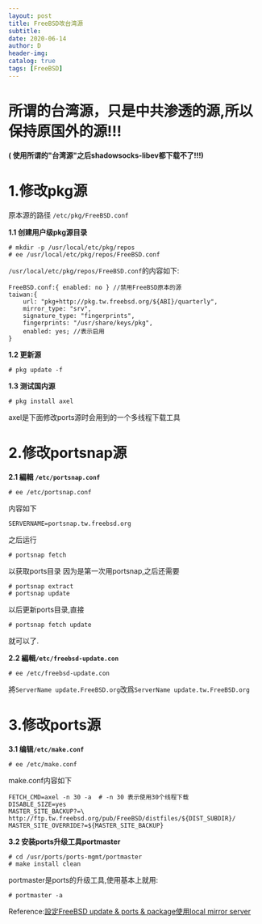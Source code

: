 ```yaml
--- 
layout: post
title: FreeBSD改台湾源
subtitle:
date: 2020-06-14
author: D
header-img:
catalog: true
tags: [FreeBSD]
---
```


# 所谓的台湾源，只是中共渗透的源,所以保持原国外的源!!!
**( 使用所谓的"台湾源"之后shadowsocks-libev都下载不了!!!)**

# 1.修改pkg源

原本源的路径 `/etc/pkg/FreeBSD.conf`

**1.1 创建用户级pkg源目录**
```
# mkdir -p /usr/local/etc/pkg/repos
# ee /usr/local/etc/pkg/repos/FreeBSD.conf
```
`/usr/local/etc/pkg/repos/FreeBSD.conf`的内容如下:
```
FreeBSD.conf:{ enabled: no } //禁用FreeBSD原本的源
taiwan:{
	url: "pkg+http://pkg.tw.freebsd.org/${ABI}/quarterly",
	mirror_type: "srv",
	signature_type: "fingerprints",
	fingerprints: "/usr/share/keys/pkg",
	enabled: yes; //表示启用
}
```
**1.2 更新源**
```
# pkg update -f
```
**1.3 测试国内源**
```
# pkg install axel
```
axel是下面修改ports源时会用到的一个多线程下载工具

# 2.修改portsnap源
**2.1 編輯 `/etc/portsnap.conf`**
```
# ee /etc/portsnap.conf
```
内容如下
```
SERVERNAME=portsnap.tw.freebsd.org
```
之后运行
```
# portsnap fetch
```
以获取ports目录
因为是第一次用portsnap,之后还需要
```
# portsnap extract
# portsnap update
```
以后更新ports目录,直接
```
# portsnap fetch update
```
就可以了.

**2.2 編輯`/etc/freebsd-update.con`**
```
# ee /etc/freebsd-update.con
```
將`ServerName update.FreeBSD.org`改爲`ServerName update.tw.FreeBSD.org`

# 3.修改ports源
**3.1 编辑`/etc/make.conf`**
```
# ee /etc/make.conf
```
make.conf内容如下
```
FETCH_CMD=axel -n 30 -a  # -n 30 表示使用30个线程下载
DISABLE_SIZE=yes
MASTER_SITE_BACKUP?=\
http://ftp.tw.freebsd.org/pub/FreeBSD/distfiles/${DIST_SUBDIR}/
MASTER_SITE_OVERRIDE?=${MASTER_SITE_BACKUP}
```
**3.2 安装ports升级工具portmaster**
```
# cd /usr/ports/ports-mgmt/portmaster
# make install clean
```
portmaster是ports的升级工具,使用基本上就用:
```
# portmaster -a
```

Reference:[設定FreeBSD update & ports & package使用local mirror server](https://www.peterdavehello.org/2014/05/config-freebsd-update-ports-package-use-local-mirror-server/)
